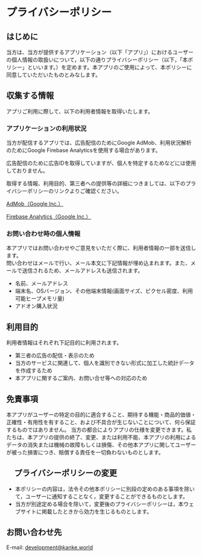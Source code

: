 <meta name="viewport" content="width=device-width,initial-scale=1" />
<link rel="stylesheet" href="css/style.css" />

# プライバシーポリシー


## はじめに
当方は、当方が提供するアプリケーション（以下「アプリ」）におけるユーザーの個人情報の取扱いについて，以下の通りプライバシーポリシー（以下，「本ポリシー」といいます。）を定めます。本アプリのご使用によって、本ポリシーに同意していただいたものとみなします。


## 収集する情報
アプリご利用に際して、以下の利用者情報を取得いたします。

### アプリケーションの利用状況
当方が配信するアプリでは、広告配信のためにGoogle AdMob、利用状況解析のためにGoogle Firebase Analyticsを使用する場合があります。

広告配信のために広告IDを取得していますが、個人を特定するためなどには使用しておりません。

取得する情報、利用目的、第三者への提供等の詳細につきましては、以下のプライバシーポリシーのリンクよりご確認ください。

[AdMob（Google Inc.）](https://policies.google.com/technologies/partner-sites)  

[Firebase Analytics（Google Inc.）](https://firebase.google.com/support/privacy?hl=ja)


### お問い合わせ時の個人情報
本アプリではお問い合わせやご意見をいただく際に、利用者情報の一部を送信します。  
問い合わせはメールで行い、メール本文に下記情報が埋め込まれます。また、メールで送信されるため、メールアドレスも送信されます。
- 名前、メールアドレス
- 端末名、OSバージョン、その他端末情報(画面サイズ、ピクセル密度、利用可能ヒープメモリ量)
- アドオン購入状況


##  利用目的
利用者情報はそれぞれ下記目的に利用されます。  

- 第三者の広告の配信・表示のため
- 当方のサービスに関連して、個人を識別できない形式に加工した統計データを作成するため
- 本アプリに関するご案内、お問い合せ等への対応のため

## 免責事項
本アプリがユーザーの特定の目的に適合すること、期待する機能・商品的価値・正確性・有用性を有すること、および不具合が生じないことについて、何ら保証するものではありません。
当方の都合によりアプリの仕様を変更できます。私たちは、本アプリの提供の終了、変更、または利用不能、本アプリの利用によるデータの消失または機械の故障もしくは損傷、その他本アプリに関してユーザーが被った損害につき、賠償する責任を一切負わないものとします。

## 　プライバシーポリシーの変更
- 本ポリシーの内容は，法令その他本ポリシーに別段の定めのある事項を除いて，ユーザーに通知することなく，変更することができるものとします。
- 当方が別途定める場合を除いて，変更後のプライバシーポリシーは，本ウェブサイトに掲載したときから効力を生じるものとします。

## お問い合わせ先
E-mail: development@kanke.world
